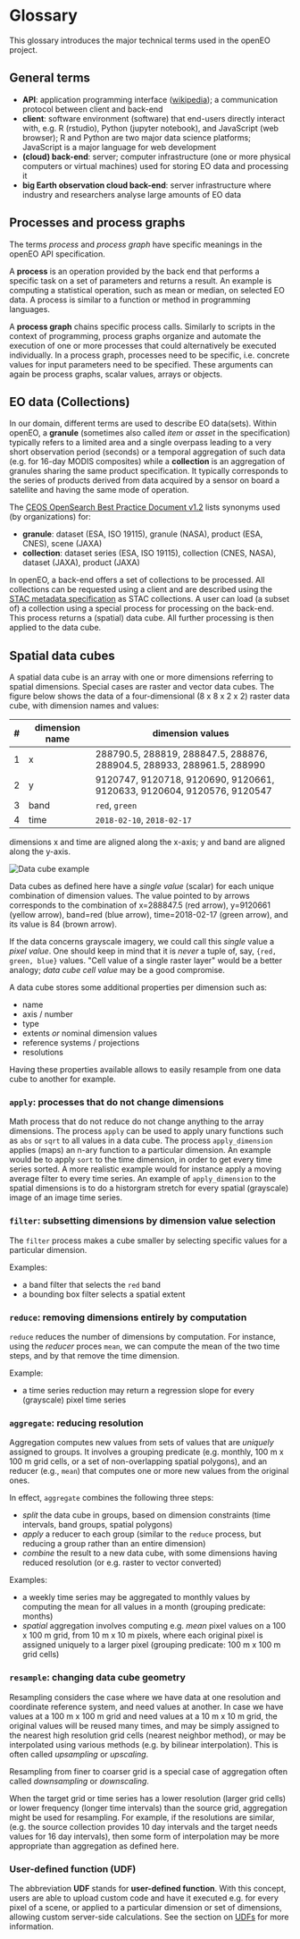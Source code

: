 # Glossary

This glossary introduces the major technical terms used in the openEO project.

## General terms

- **API**: application programming interface ([wikipedia](https://en.wikipedia.org/wiki/Application_programming_interface)); a communication protocol between client and back-end
- **client**: software environment (software) that end-users directly interact with, e.g. R (rstudio), Python (jupyter notebook), and JavaScript (web browser); R and Python are two major data science platforms; JavaScript is a major language for web development
- **(cloud) back-end**: server; computer infrastructure (one or more physical computers or virtual machines) used for storing EO data and processing it
- **big Earth observation cloud back-end**: server infrastructure where industry and researchers analyse large amounts of EO data

## Processes and process graphs

The terms _process_ and _process graph_ have specific meanings in the openEO API specification.

A **process** is an operation provided by the back end that performs a specific task on a set of parameters and returns a result. An example is computing a statistical operation, such as mean or median, on selected EO data. A process is similar to a function or method in programming languages. 

A **process graph** chains specific process calls. Similarly to scripts in the context of programming, process graphs organize and automate the execution of one or more processes that could alternatively be executed individually. In a process graph, processes need to be specific, i.e. concrete values for input parameters need to be specified. These arguments can again be process graphs, scalar values, arrays or objects.

## EO data (Collections)

In our domain, different terms are used to describe EO data(sets). Within openEO, a **granule** (sometimes also called *item* or *asset* in the specification) typically refers to a limited area and a single overpass leading to a very short observation period (seconds) or a temporal aggregation of such data (e.g. for 16-day MODIS composites) while a **collection** is an aggregation of granules sharing the same product specification. It typically corresponds to the series of products derived from data acquired by a sensor on board a satellite and having the same mode of operation.

The [CEOS OpenSearch Best Practice Document v1.2](http://ceos.org/ourwork/workinggroups/wgiss/access/opensearch/) lists synonyms used (by organizations) for:

- **granule**: dataset (ESA, ISO 19115), granule (NASA), product (ESA, CNES), scene (JAXA)
- **collection**: dataset series (ESA, ISO 19115), collection (CNES, NASA), dataset (JAXA), product (JAXA)

In openEO, a back-end offers a set of collections to be processed. All collections can be requested using a client and are described using the [STAC metadata specification](https://github.com/radiantearth/stac-spec) as STAC collections. A user can load (a subset of) a collection using a special process for processing on the back-end. This process returns a (spatial) data cube. All further processing is then applied to the data cube.

## Spatial data cubes

A spatial data cube is an array with one or more dimensions
referring to spatial dimensions. Special cases are raster and vector data cubes.
The figure below shows the data of
a four-dimensional (8 x 8 x 2 x 2) raster data cube, with dimension names
and values:

| #| dimension name | dimension values                     |
|--|----------------|--------------------------------------|
| 1| x              | 288790.5, 288819, 288847.5, 288876, 288904.5, 288933, 288961.5, 288990 |
| 2| y              | 9120747, 9120718, 9120690, 9120661, 9120633, 9120604, 9120576, 9120547 |
| 3| band           | `red`, `green` |
| 4| time           | `2018-02-10`, `2018-02-17` |

dimensions x and time are aligned along the x-axis; y and band are aligned along the y-axis.

![Data cube example](img/datacube-example.png)

Data cubes as defined here have a _single value_ (scalar) for each
unique combination of dimension values.  The value pointed to by
arrows corresponds to the combination of x=288847.5 (red arrow),
y=9120661 (yellow arrow), band=red (blue arrow), time=2018-02-17 (green arrow),
and its value is 84 (brown arrow).

If the data concerns grayscale imagery, we could call this _single_
value a _pixel value_. One should keep in mind that it is _never_
a tuple of, say, `{red, green, blue}` values.  "Cell value of a
single raster layer" would be a better analogy; _data cube cell
value_ may be a good compromise.

A data cube stores some additional properties per dimension such as:

* name
* axis / number
* type
* extents *or* nominal dimension values
* reference systems / projections
* resolutions

Having these properties available allows to easily resample from one data cube to another for example.

### `apply`: processes that do not change dimensions

Math process that do not reduce do not change anything to the array
dimensions. The process `apply` can be used to apply unary functions
such as `abs` or `sqrt` to all values in a data cube. The process
`apply_dimension` applies (maps) an n-ary function to a particular
dimension. An example would be to apply `sort` to the time dimension,
in order to get every time series sorted. A more realistic example
would for instance apply a moving average filter to every time
series. An example of `apply_dimension` to the spatial dimensions
is to do a historgram stretch for every spatial (grayscale) image
of an image time series.

### `filter`: subsetting dimensions by dimension value selection

The `filter` process makes a cube smaller by selecting specific
values for a particular dimension. 

Examples: 

- a band filter that selects the `red` band
- a bounding box filter selects a spatial extent

### `reduce`: removing dimensions entirely by computation

`reduce` reduces the number of dimensions by computation. For
instance, using the _reducer_ proces `mean`, we can compute the
mean of the two time steps, and by that remove the time dimension.

Example:

- a time series reduction may return a regression slope for every (grayscale) pixel time series

### `aggregate`: reducing resolution

Aggregation computes new values from sets of values that are _uniquely_ assigned to groups. It involves a grouping predicate (e.g. monthly, 100 m x 100 m grid cells, or a set of non-overlapping spatial polygons), and an reducer (e.g., `mean`) that computes one or more new values from the original ones.

In effect, `aggregate` combines the following three steps:

- _split_ the data cube in groups, based on dimension constraints (time intervals, band groups, spatial polygons)
- _apply_ a reducer to each group (similar to the `reduce` process, but reducing a group rather than an entire dimension)
- _combine_ the result to a new data cube, with some dimensions having reduced resolution (or e.g. raster to vector converted)

Examples:

- a weekly time series may be aggregated to monthly values by computing the mean for all values in a month (grouping predicate: months)
- _spatial_ aggregation involves computing e.g. _mean_ pixel values on a 100 x 100 m grid, from 10 m x 10 m pixels, where each original pixel is assigned uniquely to a larger pixel (grouping predicate: 100 m x 100 m grid cells)

### `resample`: changing data cube geometry

Resampling considers the case where we have data at one resolution and coordinate reference system, and need values at another. In case we have values at a 100 m x 100 m grid and need values at a 10 m x 10 m grid, the original values will be reused many times, and may be simply assigned to the nearest high resolution grid cells (nearest neighbor method), or may be interpolated using various methods (e.g. by bilinear interpolation). This is often called _upsampling_ or _upscaling_. 

Resampling from finer to coarser grid is a special case of aggregation often called _downsampling_ or _downscaling_.

When the target grid or time series has a lower resolution (larger grid cells) or lower frequency (longer time intervals) than the source grid, aggregation might be used for resampling. For example, if the resolutions are similar, (e.g. the source collection provides 10 day intervals and the target needs values for 16 day intervals), then some form of interpolation may be more appropriate than aggregation as defined here.

### User-defined function (UDF)

The abbreviation **UDF** stands for **user-defined function**. With this concept, users are able to upload custom code and have it executed e.g. for every pixel of a scene, or applied to a particular dimension or set of dimensions, allowing custom server-side calculations. See the section on [UDFs](udfs.md) for more information.
